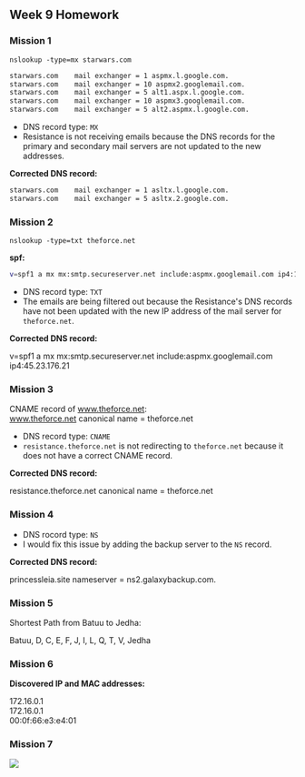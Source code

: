 ## Week 9 Homework
  
### Mission 1
`nslookup -type=mx starwars.com`
  
```bash
starwars.com	mail exchanger = 1 aspmx.l.google.com.  
starwars.com	mail exchanger = 10 aspmx2.googlemail.com.  
starwars.com	mail exchanger = 5 alt1.aspx.l.google.com.  
starwars.com	mail exchanger = 10 aspmx3.googlemail.com.  
starwars.com	mail exchanger = 5 alt2.aspmx.l.google.com.  
```
  
- DNS record type: `MX`
- Resistance is not receiving emails because the DNS records for the primary and secondary mail servers
are not updated to the new addresses.
  
**Corrected DNS record:**  

```bash
starwars.com    mail exchanger = 1 asltx.l.google.com.  
starwars.com    mail exchanger = 5 asltx.2.google.com.  
```

### Mission 2
`nslookup -type=txt theforce.net`  
  
**spf:**  
```bash
v=spf1 a mx mx:smtp.secureserver.net include:aspmx.googlemail.com ip4:104.156.250.80 ip4:45.63.15.159 ip4:45.63.4.215  
```

- DNS record type: `TXT`
- The emails  are being filtered out because the Resistance's DNS records have not been updated
with the new IP address of the mail server for `theforce.net`.
  
**Corrected DNS record:**  
  
v=spf1 a mx mx:smtp.secureserver.net include:aspmx.googlemail.com ip4:45.23.176.21  
  
### Mission 3
  
CNAME record of www.theforce.net:  
www.theforce.net	canonical name = theforce.net  
  
- DNS record type: `CNAME`
- `resistance.theforce.net` is not redirecting to `theforce.net` because it does not have a correct
CNAME record.
  
**Corrected DNS record:**  
  
resistance.theforce.net        canonical name = theforce.net  
  
### Mission 4
  
- DNS rocord type: `NS`
- I would fix this issue by adding the backup server to the `NS` record.  
  
**Corrected DNS record:**  
  
princessleia.site	nameserver = ns2.galaxybackup.com.  
  
### Mission 5
  
Shortest Path from Batuu to Jedha:  
  
Batuu, D, C, E, F, J, I, L, Q, T, V, Jedha  
  
### Mission 6
  
**Discovered IP and MAC addresses:**  
  
172.16.0.1  
172.16.0.1  
00:0f:66:e3:e4:01  
  
### Mission 7
  
  ![](https://github.com/spodw/bootcamp-homework/blob/main/week-09/ascii-starwars.png)
